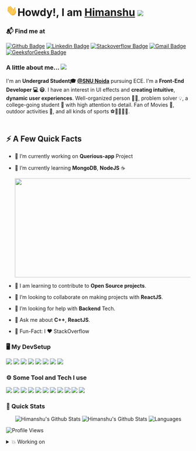<h1> <img src="https://raw.githubusercontent.com/ABSphreak/ABSphreak/master/gifs/Hi.gif" height="30px">Howdy!, I am <a href="https://github.com/Defcon27">Himanshu</a> <img height="30px" src="https://emojis.slackmojis.com/emojis/images/1531849430/4246/blob-sunglasses.gif?1531849430"></h1>
</h1>

### 📬 Find me at

[![Github Badge](https://img.shields.io/badge/GitHub-100000?style=for-the-badge&logo=github&logoColor=white)](https://github.com/Himanshu-370)
[![Linkedin Badge](https://img.shields.io/badge/LinkedIn-0077B5?style=for-the-badge&logo=linkedin&logoColor=white)](https://www.linkedin.com/in/himanshu-singh-85454b160/)
[![Stackoverflow Badge](https://img.shields.io/badge/Stack_Overflow-FE7A16?style=for-the-badge&logo=stack-overflow&logoColor=white)](https://stackoverflow.com/users/19116823/himanshu-singh)
[![Gmail Badge](https://img.shields.io/badge/Gmail-D14836?style=for-the-badge&logo=gmail&logoColor=white)](mailto:himanshuich20@gmail.com)
[![GeeksforGeeks Badge](https://img.shields.io/badge/GeeksforGeeks-298D46?style=for-the-badge&logo=geeksforgeeks&logoColor=white)](https://auth.geeksforgeeks.org/user/himanshuich20/profile)

### A little about me... <img src="https://media.giphy.com/media/VgCDAzcKvsR6OM0uWg/giphy.gif" width="50">

I'm an **Undergrad Student🎓 [@SNU Noida](https://snu.edu.in/home)** pursuing ECE. I’m a **Front-End Developer 💻 😃**. I have an interest in UI effects and **creating intuitive**, **dynamic user experiences**.
Well-organized person 👨‍💼, problem solver 💡, a college-going student 🏫 with high attention to detail. Fan of Movies 🍿, outdoor activities 👟, and all kinds of sports ⚽🏏🏓🏊‍♂️.
<br/><br/>

## ⚡️ A Few Quick Facts

- 🔭 I’m currently working on **Querious-app** Project
- 🌱 I’m currently learning **MongoDB**, **NodeJS** ☕

  <img width="490" height="270" src="https://media.giphy.com/media/toXKzaJP3WIgM/giphy.gif" align=center>

- 📝 I am learning to contribute to **Open Source projects**.
- 👯 I’m looking to collaborate on making projects with **ReactJS**.
- 🤔 I’m looking for help with **Backend** Tech.
- 💬 Ask me about **C++**, **ReactJS**.
- 🎉 Fun-Fact: I ❤️ StackOverflow

### 🖥️ My DevSetup

<img src="https://img.shields.io/badge/Intel%20Core_i5_10th-0071C5?style=for-the-badge&logo=intel&logoColor=white"> <img src="https://img.shields.io/badge/NVIDIA-GTX1650-76B900?style=for-the-badge&logo=nvidia&logoColor=white"> <img src="https://img.shields.io/badge/windows%20terminal-4D4D4D?style=for-the-badge&logo=windows%20terminal&logoColor=white"> <img src="https://img.shields.io/badge/Windows-0078D6?style=for-the-badge&logo=windows&logoColor=white"> <img src="https://img.shields.io/badge/Spotify-1ED760?&style=for-the-badge&logo=spotify&logoColor=white"> <img src="https://img.shields.io/badge/Google_chrome-4285F4?style=for-the-badge&logo=Google-chrome&logoColor=white"> <img src="https://img.shields.io/badge/YouTube-FF0000?style=for-the-badge&logo=youtube&logoColor=white"> <img src="https://img.shields.io/badge/VSCode-0078D4?style=for-the-badge&logo=visual%20studio%20code&logoColor=white">  


### ⚙️ Some Tool and Tech I use

<code><img height="30" src="https://img.shields.io/badge/C%2B%2B-00599C?style=for-the-badge&logo=c%2B%2B&logoColor=white"></code>
<code><img height="30" src="https://img.shields.io/badge/JavaScript-323330?style=for-the-badge&logo=javascript&logoColor=F7DF1E"></code> <code><img height="30" src="https://img.shields.io/badge/React-20232A?style=for-the-badge&logo=react&logoColor=61DAFB"></code>
<code><img height="30" src="https://img.shields.io/badge/Node.js-339933?style=for-the-badge&logo=nodedotjs&logoColor=white"></code>
<code><img height="30" src="https://img.shields.io/badge/MongoDB-4EA94B?style=for-the-badge&logo=mongodb&logoColor=white"></code>
<code><img height="30" src="https://img.shields.io/badge/HTML5-E34F26?style=for-the-badge&logo=html5&logoColor=white"></code>
<code><img height="30" src="https://img.shields.io/badge/CSS3-1572B6?style=for-the-badge&logo=css3&logoColor=white"></code>
<code><img height="30" src="https://img.shields.io/badge/Bootstrap-563D7C?style=for-the-badge&logo=bootstrap&logoColor=white"></code>
<code><img height="30" src="https://img.shields.io/badge/GitHub-100000?style=for-the-badge&logo=github&logoColor=white"></code>
<code><img height="30" src="https://img.shields.io/badge/GitLab-330F63?style=for-the-badge&logo=gitlab&logoColor=white"></code>
<code><img height="30" src="https://img.shields.io/badge/Material%20UI-007FFF?style=for-the-badge&logo=mui&logoColor=white"></code>

### 🚀 Quick Stats

<p align="center">
<img width="450"  src="https://github-readme-stats.vercel.app/api?username=Himanshu-370" alt="Himanshu's Github Stats" />

<img width="450"  src="https://github-readme-streak-stats.herokuapp.com/?user=Himanshu-370" alt="Himanshu's Github Stats" />

<img width="450"  src="https://github-readme-stats.vercel.app/api/top-langs/?username=Himanshu-370&layout=compact" alt="Languages" />

</p>

![Profile Views](https://komarev.com/ghpvc/?username=Himanshu-370)

<details>
<summary> 💥 Working on </summary>
<br>
<p align="center">
<a href="https://github.com/Himanshu-370/Querious-app">
<img src="https://github-readme-stats-defcon27.vercel.app/api/pin/?username=Himanshu-370&repo=Querious-app&show_owner=true&theme=react" />
</a>&ensp;
</p>
</details>
